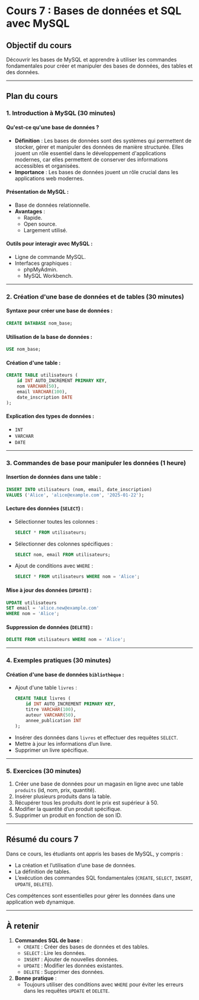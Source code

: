 # **Cours 7 : Bases de données et SQL avec MySQL**

## **Objectif du cours**
Découvrir les bases de MySQL et apprendre à utiliser les commandes fondamentales pour créer et manipuler des bases de données, des tables et des données.

---

## **Plan du cours**

### **1. Introduction à MySQL (30 minutes)**

#### **Qu'est-ce qu'une base de données ?**
- **Définition** : Les bases de données sont des systèmes qui permettent de stocker, gérer et manipuler des données de manière structurée. Elles jouent un rôle essentiel dans le développement d'applications modernes, car elles permettent de conserver des informations accessibles et organisées.  
- **Importance** : Les bases de données jouent un rôle crucial dans les applications web modernes.

#### **Présentation de MySQL :**
- Base de données relationnelle.
- **Avantages** :
  - Rapide.
  - Open source.
  - Largement utilisé.

#### **Outils pour interagir avec MySQL :**
- Ligne de commande MySQL.
- Interfaces graphiques : 
  - phpMyAdmin.
  - MySQL Workbench.

---

### **2. Création d'une base de données et de tables (30 minutes)**

#### **Syntaxe pour créer une base de données :**
```sql
CREATE DATABASE nom_base;
```

#### **Utilisation de la base de données :**
```sql
USE nom_base;
```

#### **Création d'une table :**
```sql
CREATE TABLE utilisateurs (
    id INT AUTO_INCREMENT PRIMARY KEY,
    nom VARCHAR(50),
    email VARCHAR(100),
    date_inscription DATE
);
```

#### **Explication des types de données :**
- `INT`
- `VARCHAR`
- `DATE`

---

### **3. Commandes de base pour manipuler les données (1 heure)**

#### **Insertion de données dans une table :**
```sql
INSERT INTO utilisateurs (nom, email, date_inscription) 
VALUES ('Alice', 'alice@example.com', '2025-01-22');
```

#### **Lecture des données (`SELECT`) :**
- Sélectionner toutes les colonnes :
  ```sql
  SELECT * FROM utilisateurs;
  ```
- Sélectionner des colonnes spécifiques :
  ```sql
  SELECT nom, email FROM utilisateurs;
  ```
- Ajout de conditions avec `WHERE` :
  ```sql
  SELECT * FROM utilisateurs WHERE nom = 'Alice';
  ```

#### **Mise à jour des données (`UPDATE`) :**
```sql
UPDATE utilisateurs 
SET email = 'alice.new@example.com' 
WHERE nom = 'Alice';
```

#### **Suppression de données (`DELETE`) :**
```sql
DELETE FROM utilisateurs WHERE nom = 'Alice';
```

---

### **4. Exemples pratiques (30 minutes)**

#### **Création d'une base de données `bibliothèque` :**
- Ajout d'une table `livres` :
  ```sql
  CREATE TABLE livres (
      id INT AUTO_INCREMENT PRIMARY KEY,
      titre VARCHAR(100),
      auteur VARCHAR(50),
      annee_publication INT
  );
  ```
- Insérer des données dans `livres` et effectuer des requêtes `SELECT`.
- Mettre à jour les informations d’un livre.
- Supprimer un livre spécifique.

---

### **5. Exercices (30 minutes)**

1. Créer une base de données pour un magasin en ligne avec une table `produits` (id, nom, prix, quantité).  
2. Insérer plusieurs produits dans la table.  
3. Récupérer tous les produits dont le prix est supérieur à 50.  
4. Modifier la quantité d’un produit spécifique.  
5. Supprimer un produit en fonction de son ID.

---

## **Résumé du cours 7**
Dans ce cours, les étudiants ont appris les bases de MySQL, y compris :  
- La création et l’utilisation d’une base de données.  
- La définition de tables.  
- L’exécution des commandes SQL fondamentales (`CREATE`, `SELECT`, `INSERT`, `UPDATE`, `DELETE`).  

Ces compétences sont essentielles pour gérer les données dans une application web dynamique.

---

## **À retenir**
1. **Commandes SQL de base** :
   - `CREATE` : Créer des bases de données et des tables.
   - `SELECT` : Lire les données.
   - `INSERT` : Ajouter de nouvelles données.
   - `UPDATE` : Modifier les données existantes.
   - `DELETE` : Supprimer des données.
2. **Bonne pratique** :
   - Toujours utiliser des conditions avec `WHERE` pour éviter les erreurs dans les requêtes `UPDATE` et `DELETE`.